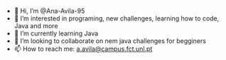 - 👋 Hi, I’m @Ana-Avila-95
- 👀 I’m interested in programing, new challenges, learning how to code, Java and more
- 🌱 I’m currently learning Java
- 💞️ I’m looking to collaborate on nem java challenges for begginers
- 📫 How to reach me: a.avila@campus.fct.unl.pt

<!---
Ana-Avila-95/Ana-Avila-95 is a ✨ special ✨ repository because its `README.md` (this file) appears on your GitHub profile.
You can click the Preview link to take a look at your changes.
--->
